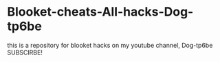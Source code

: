 # Blooket-cheats-All-hacks-Dog-tp6be
this is a repository for blooket hacks on my youtube channel, Dog-tp6be SUBSCIRBE!
